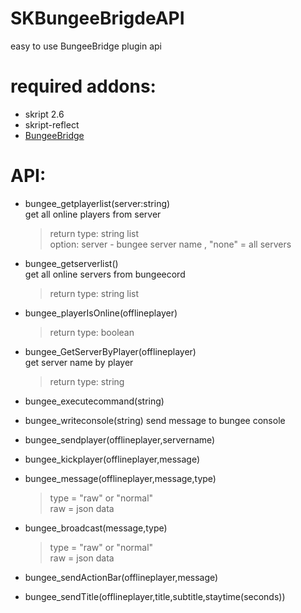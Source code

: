 # SKBungeeBrigdeAPI
easy to use BungeeBridge plugin api

# required addons:  
  * skript 2.6
  * skript-reflect
  * [BungeeBridge](https://www.spigotmc.org/resources/bungeebridge.5820/)

# API:  
  * bungee_getplayerlist(server:string)  
    get all online players from server  
    > return type: string list  
    option: server - bungee server name , "none" = all servers  
    
  * bungee_getserverlist()  
    get all online servers from bungeecord  
    > return type: string list  
    
  * bungee_playerIsOnline(offlineplayer)  
    > return type: boolean  
    
  * bungee_GetServerByPlayer(offlineplayer)  
    get server name by player  
    > return type: string  
    
  * bungee_executecommand(string)
  
  * bungee_writeconsole(string)
    send message to bungee console  

  * bungee_sendplayer(offlineplayer,servername)  

  * bungee_kickplayer(offlineplayer,message)
    
  * bungee_message(offlineplayer,message,type)  
    > type = "raw" or "normal"  
    > raw = json data
    
  * bungee_broadcast(message,type)
    > type = "raw" or "normal"  
    > raw = json data

  * bungee_sendActionBar(offlineplayer,message)  

  * bungee_sendTitle(offlineplayer,title,subtitle,staytime(seconds))  







  
